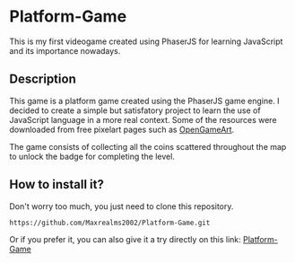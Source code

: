 # Platform-Game
This is my first videogame created using PhaserJS for learning JavaScript and its importance nowadays.

## Description
This game is a platform game created using the PhaserJS game engine. I decided to create a simple but satisfatory project to learn the use of JavaScript language in a more real context.
Some of the resources were downloaded from free pixelart pages such as [OpenGameArt](https://opengameart.org).

The game consists of collecting all the coins scattered throughout the map to unlock the badge for completing the level.

## How to install it?
Don't worry too much, you just need to clone this repository.

``` gitbash
https://github.com/Maxrealms2002/Platform-Game.git
```

Or if you prefer it, you can also give it a try directly on this link:
[Platform-Game](https://endearing-fox-b32a0d.netlify.app)

